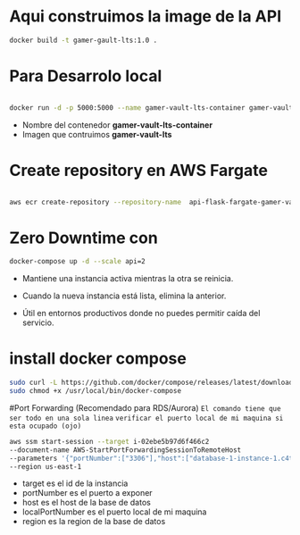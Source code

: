 
# Aqui construimos la image de la API 
```bash
docker build -t gamer-gault-lts:1.0 .
```
# Para Desarrolo local 
```bash

docker run -d -p 5000:5000 --name gamer-vault-lts-container gamer-vault-lts:1.0

```
* Nombre del contenedor **gamer-vault-lts-container**
* Imagen que contruimos **gamer-vault-lts**

# Create repository en AWS Fargate

```bash

aws ecr create-repository --repository-name  api-flask-fargate-gamer-vault 

```
#  Zero Downtime con
```bash 
docker-compose up -d --scale api=2
```

* Mantiene una instancia activa mientras la otra se reinicia.

* Cuando la nueva instancia está lista, elimina la anterior.

* Útil en entornos productivos donde no puedes permitir caída del servicio.

# install docker compose 
```bash
sudo curl -L https://github.com/docker/compose/releases/latest/download/docker-compose-$(uname -s)-$(uname -m) -o /usr/local/bin/docker-compose
sudo chmod +x /usr/local/bin/docker-compose

```
#Port Forwarding (Recomendado para RDS/Aurora)
``El comando tiene que ser todo en una sola linea``
``verificar el puerto local de mi maquina si esta ocupado (ojo)``
```bash
aws ssm start-session --target i-02ebe5b97d6f466c2 
--document-name AWS-StartPortForwardingSessionToRemoteHost 
--parameters '{"portNumber":["3306"],"host":["database-1-instance-1.c4t864a8kdls.us-east-1.rds.amazonaws.com"] ,"localPortNumber":["8400"]}' 
--region us-east-1
```
* target es el id de la instancia
* portNumber es el puerto a exponer
* host es el host de la base de datos
* localPortNumber es el puerto local de mi maquina
* region es la region de la base de datos